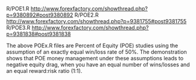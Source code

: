 R/POE1.R http://www.forexfactory.com/showthread.php?p=9380892#post9380892
R/POE2.R http://www.forexfactory.com/showthread.php?p=9381755#post9381755
R/POE3.R http://www.forexfactory.com/showthread.php?p=9381838#post9381838

The above POEx.R files are Percent of Equity (POE) studies using the assumption of an exactly equal win/loss rate of 50%. The demonstration shows that POE money management under these assumptions leads to negative equity drag, when you have an equal number of wins/losses and an equal reward:risk ratio (1:1).